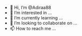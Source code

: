 - 👋 Hi, I’m @Adiraa88
- 👀 I’m interested in ...
- 🌱 I’m currently learning ...
- 💞️ I’m looking to collaborate on ...
- 📫 How to reach me ...

<!---
Adiraa88/Adiraa88 is a ✨ special ✨ repository because its `README.md` (this file) appears on your GitHub profile.
You can click the Preview link to take a look at your changes.
---
